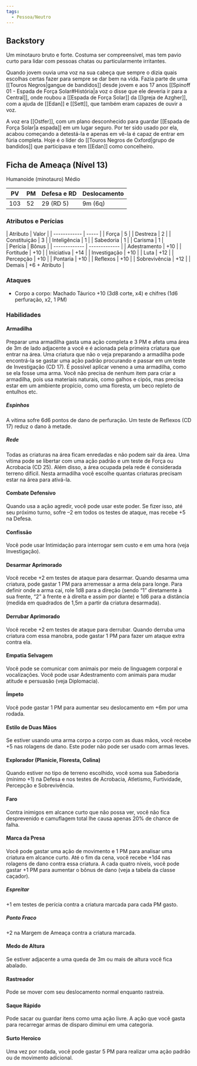 ```yaml
---
tags:
  - Pessoa/Neutro
---
```

## Backstory
Um minotauro bruto e forte. Costuma ser compreensível, mas tem pavio curto para lidar com pessoas chatas ou particularmente irritantes.

Quando jovem ouvia uma voz na sua cabeça que sempre o dizia quais escolhas certas fazer para sempre se dar bem na vida. Fazia parte de uma [[Touros Negros|gangue de bandidos]] desde jovem e aos 17 anos [[Spinoff 01 - Espada de Força Solar#História|a voz o disse que ele deveria ir para a Central]], onde roubou a [[Espada de Força Solar]] da [[Igreja de Azgher]], com a ajuda de [[Edan]] e [[Sett]], que também eram capazes de ouvir a voz.

A voz era [[Ostfer]], com um plano desconhecido para guardar [[Espada de Força Solar|a espada]] em um lugar seguro. Por ter sido usado por ela, acabou começando a detestá-la e apenas em vê-la é capaz de entrar em fúria completa. Hoje é o líder do [[Touros Negros de Oxford|grupo de bandidos]] que participava e tem [[Edan]] como concelheiro.

## Ficha de Ameaça (Nível 13)
Humanoide (minotauro) Médio

| PV  | PM  | Defesa e RD | Deslocamento |
| --- | --- | ----------- | ------------ |
| 103 | 52  | 29 (RD 5)   | 9m (6q)      |

### Atributos e Perícias

<div two-columns markdown>
<div markdown>
| Atributo     | Valor |
| ------------ | ----- |
| Força        | 5     |
| Destreza     | 2     |
| Constituição | 3     |
| Inteligência | 1     |
| Sabedoria    | 1     |
| Carisma      | 1     |
</div>
<div markdown>
| Perícia       | Bônus         |
| ------------- | ------------- |
| Adestramento  | +10           |
| Fortitude     | +10           |
| Iniciativa    | +14           |
| Investigação  | +10           |
| Luta          | +12           |
| Percepção     | +10           |
| Pontaria      | +10           |
| Reflexos      | +10           |
| Sobrevivência | +12           |
| Demais        | +6 + Atributo |
</div>
</div>

### Ataques
- Corpo a corpo: Machado Táurico +10 (3d8 corte, x4) e chifres (1d6 perfuração, x2, 1 PM)

### Habilidades
#### Armadilha
Preparar uma armadilha gasta uma ação completa e 3 PM e afeta uma área de 3m de lado adjacente a você e é acionada pela primeira criatura que entrar na área. Uma criatura que não o veja preparando a armadilha pode encontrá-la se gastar uma ação padrão procurando e passar em um teste de Investigação (CD 17). É possível aplicar veneno a uma armadilha, como se ela fosse uma arma. Você não precisa de nenhum item para criar a armadilha, pois usa materiais naturais, como galhos e cipós, mas precisa estar em um ambiente propício, como uma floresta, um beco repleto de entulhos etc.

##### Espinhos
A vítima sofre 6d6 pontos de dano de perfuração. Um teste de Reflexos (CD 17) reduz o dano à metade.

##### Rede
Todas as criaturas na área ficam enredadas e não podem sair da área. Uma vítima pode se libertar com uma ação padrão e um teste de Força ou Acrobacia (CD 25). Além disso, a área ocupada pela rede é considerada terreno difícil. Nesta armadilha você escolhe quantas criaturas precisam estar na área para ativá-la.

#### Combate Defensivo
Quando usa a ação agredir, você pode usar este poder. Se fizer isso, até seu próximo turno, sofre –2 em todos os testes de ataque, mas recebe +5 na Defesa.

#### Confissão
Você pode usar Intimidação para interrogar sem custo e em uma hora (veja Investigação).

#### Desarmar Aprimorado
Você recebe +2 em testes de ataque para desarmar. Quando desarma uma criatura, pode gastar 1 PM para arremessar a arma dela para longe. Para definir onde a arma cai, role 1d8 para a direção (sendo “1” diretamente à sua frente, “2” à frente e à direita e assim por diante) e 1d6 para a distância (medida em quadrados de 1,5m a partir da criatura desarmada).

#### Derrubar Aprimorado
Você recebe +2 em testes de ataque para derrubar. Quando derruba uma criatura com essa manobra, pode gastar 1 PM para fazer um ataque extra contra ela.

#### Empatia Selvagem
Você pode se comunicar com animais por meio de linguagem corporal e vocalizações. Você pode usar Adestramento com animais para mudar atitude e persuasão (veja Diplomacia).

#### Ímpeto
Você pode gastar 1 PM para aumentar seu deslocamento em +6m por uma rodada.

#### Estilo de Duas Mãos
Se estiver usando uma arma corpo a corpo com as duas mãos, você recebe +5 nas rolagens de dano. Este poder não pode ser usado com armas leves.

#### Explorador (Planície, Floresta, Colina)
Quando estiver no tipo de terreno escolhido, você soma sua Sabedoria (mínimo +1) na Defesa e nos testes de Acrobacia, Atletismo, Furtividade, Percepção e Sobrevivência.

#### Faro
Contra inimigos em alcance curto que não possa ver, você não fica desprevenido e camuflagem total lhe causa apenas 20% de chance de falha.

#### Marca da Presa
Você pode gastar uma ação de movimento e 1 PM para analisar uma criatura em alcance curto. Até o fim da cena, você recebe +1d4 nas rolagens de dano contra essa criatura. A cada quatro níveis, você pode gastar +1 PM para aumentar o bônus de dano (veja a tabela da classe caçador).

##### Espreitar
+1 em testes de perícia contra a criatura marcada para cada PM gasto.

##### Ponto Fraco
+2 na Margem de Ameaça contra a criatura marcada.

#### Medo de Altura
Se estiver adjacente a uma queda de 3m ou mais de altura você fica abalado.

#### Rastreador
Pode se mover com seu deslocamento normal enquanto rastreia.

#### Saque Rápido
Pode sacar ou guardar itens como uma ação livre. A ação que você gasta para recarregar armas de disparo diminui em uma categoria.

#### Surto Heroico
Uma vez por rodada, você pode gastar 5 PM para realizar uma ação padrão ou de movimento adicional.
